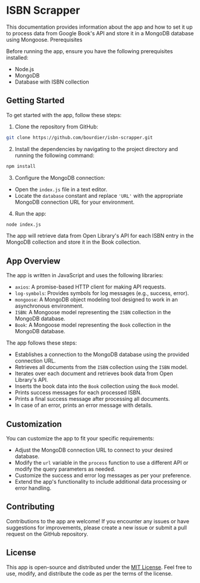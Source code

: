 # ISBN Scrapper

This documentation provides information about the app and how to set it up to process data from Google Book's API and store it in a MongoDB database using Mongoose.
Prerequisites

Before running the app, ensure you have the following prerequisites installed:

* Node.js
* MongoDB
* Database with ISBN collection

## Getting Started

To get started with the app, follow these steps:

1. Clone the repository from GitHub:

```bash
git clone https://github.com/bourdier/isbn-scrapper.git
```

2. Install the dependencies by navigating to the project directory and running the following command:

```bash
npm install
```

3. Configure the MongoDB connection:

* Open the `index.js` file in a text editor.
* Locate the `database` constant and replace `'URL'` with the appropriate MongoDB connection URL for your environment.

4. Run the app:

```bash
node index.js
```

The app will retrieve data from Open Library's API for each ISBN entry in the MongoDB collection and store it in the Book collection.

## App Overview

The app is written in JavaScript and uses the following libraries:

* `axios`: A promise-based HTTP client for making API requests.
* `log-symbols`: Provides symbols for log messages (e.g., success, error).
* `mongoose`: A MongoDB object modeling tool designed to work in an asynchronous environment.
* `ISBN`: A Mongoose model representing the `ISBN` collection in the MongoDB database.
* `Book`: A Mongoose model representing the `Book` collection in the MongoDB database.

The app follows these steps:

* Establishes a connection to the MongoDB database using the provided connection URL.
* Retrieves all documents from the `ISBN` collection using the `ISBN` model.
* Iterates over each document and retrieves book data from Open Library's API.
* Inserts the book data into the `Book` collection using the `Book` model.
* Prints success messages for each processed ISBN.
* Prints a final success message after processing all documents.
* In case of an error, prints an error message with details.

## Customization

You can customize the app to fit your specific requirements:

* Adjust the MongoDB connection URL to connect to your desired database.
* Modify the `url` variable in the `process` function to use a different API or modify the query parameters as needed.
* Customize the success and error log messages as per your preference.
* Extend the app's functionality to include additional data processing or error handling.

## Contributing

Contributions to the app are welcome! If you encounter any issues or have suggestions for improvements, please create a new issue or submit a pull request on the GitHub repository.

## License

This app is open-source and distributed under the [MIT License](https://opensource.org/licenses/MIT). Feel free to use, modify, and distribute the code as per the terms of the license.
